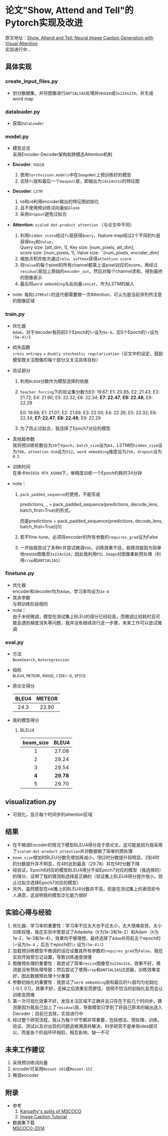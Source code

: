 # 论文"Show, Attend and Tell"的Pytorch实现及改进

原文地址：[Show, Attend and Tell: Neural Image Caption Generation with Visual Attention](https://arxiv.org/pdf/1502.03044v2.pdf)    
实验进行中...

## 具体实现

### create_input_files.py

- 划分数据集，并将图像进行``ANTIALIAS``处理并resize成``3x224x224``，并生成word map  

### dataloader.py

- 获取``DataLoader``  

### model.py

- 模型总览  
    采用Encoder-Decoder架构和跨模态Attention机制  

- **Encoder**: ``VGG19``  
  
  1. 使用``torchvision.models``中在``ImageNet``上预训练好的模型  
  2. 去除``fc``层和最后一个``maxpool``层，即输出为``14x14x512``的特征图  

- **Decoder**: ``LSTM``  
  
  1. ``h0``和``c0``利用encoder输出的特征图初始化  
  2. 且不使用预训练词向量如``GloVe``  
  3. 采用``dropout``避免过拟合  

- **Attention**: ``scaled dot-product attention``  （与论文中不同）
  
  1. 利用``hidden state``经过``fc``层获得``Query``，feature map经过2个不同的fc层获得``Key``和``Value``，  
     Query size: [att_dim, 1], Key size: [num_pixels, att_dim],   
     score size: [num_pixels, 1], Value size: ``[num_pixels, encoder_dim]  
  2. 缩放点积并依次通过``relu``、``softmax``获得``attention score``  
  3. 将``Value``的每个pixel的所有channel都乘上该pixel对应的score，再经过``residual``层加上原始的``encoder_out``，然后对每个channel求和，得到最终的图像表示  
  4. 最后将``word embedding``与此向量``concat``，作为LSTM的输入  

- note:   每轮``LSTMCell``的迭代都需要做一次Attention，可认为是当前序列所注意的图像区域  

### train.py

- 优化器  
    ``Adam``，对于decoder我将前5个Epoch的``lr``设为``5e-4``，后5个Epoch的``lr``设为``(5e-4)/2``   

- 损失函数  
    ``cross entropy`` + ``doubly stochastic regularization``（论文中的设定，鼓励模型既关注图像的每个部分又关注具体目标）

- 验证部分  
  
  1. 利用``BLEU4``分数作为模型选择的依据
  
  2. ``teacher forcing``下的验证集分数为E0: 19.67;   E1: 20.85;    E2: 21.43;    E3: 21.72;    E4: 21.90;    E5: 22.32;    E6: 22.34;    **E7: 22.47**;    **E8: 22.48**;    E9: 22.29  
     
     E0: 19.68; E1: 21.07; E2: 21.69; E3: 22.00; E4: 22.26; E5: 22.32; E6: 22.34; **E7: 22.47**; **E8: 22.48**; E9: 22.29  
  
  3. 为了防止过拟合，我选择了Epoch7对应的模型

- 其他超参数  
    我将预训练轮数设为``10``个``Epoch``，``batch_size``设为``64``，LSTM的``hidden_size``设为``768``，``attention dim``设为``512``，``word embedding``维度设为``256``，``dropout``设为``0.5``

- 训练时间  
    在单卡``NVIDIA RTX A5000``下，单精度训练一个Epoch约耗时34分钟

- note：  
  
  1. ``pack_padded_sequence``的使用，不能写成
     
     predictions, _ = pack_padded_sequence(predictions, decode_lens, batch_first=True)的形式，
     
     而是predictions = pack_padded_sequence(predictions, decode_lens, batch_first=True)[0]  
  
  2. 若不fine-tune，必须将encoder的所有参数的``requires_grad``设为False 
  
  3. 一开始我尝试了多种lr并尝试微调``VGG``，训练效果不佳，我猜测是因为简单地resize图像至``3x224x224``，因此我利用``PIL.Image``对图像重新预处理（利用``crop``和``ANTIALIAS``）  

### finetune.py

- 优化器  
    encoder和decoder均为``Adam``，学习率均设为``1e-4``
- 其余参数  
    与预训练阶段相同  
- note：  
    由于未经微调，模型在测试集上BLEU的得分已经较高，而微调比较耗时且可能会遇到梯度消失等问题，我并没有继续进行这一步骤，未来工作可以尝试微调

### eval.py

- 方法  
    ``BeamSearch``, ``Autoregression``  

- 指标  
    ``BLEU4``, ``METEOR``, ``ROUGE``, ``CIDEr-D``, ``SPICE``  

- 原论文得分  
  
  | BLEU4 | METEOR |
  |:-----:|:------:|
  | 24.3  | 23.90  |

- 我的模型得分  
  
  1. BLEU4  
     
     | beam_size | BLEU4     |
     |:---------:|:---------:|
     | 1         | 27.08     |
     | 2         | 29.24     |
     | 3         | 29.54     |
     | **4**     | **29.78** |
     | 5         | 29.70     |

## visualization.py

- 可视化，显示每个时间步的attention区域

## 结果

- 在不微调Encoder的情况下模型BLEU4得分高于原论文，这可能是因为我采用了``scaled-dot-product attention``并对数据做了简单的预处理  
- ``beam_size``增加时BLEU分数先增加再减小，1到2时分数提升较明显，2到4时的分数提升并不明显，在4时达到最高（29.78）并在5时分数下降  
- 经验证，Epoch8对应的模型BLEU4得分不如Epoch7对应的模型（我选择的）的得分，证明了我的猜测和选择是正确的（验证集上BLEU4得分提升很小，防止过拟合选择Epoch7对应的模型）  
- 另外，虽然模型在val集上的BLEU4分数并不高，但是在测试集上的表现却令人满意，这说明我的模型泛化能力很好  

## 实验心得与经验

1. 优化器、学习率的重要性：学习率不应太大也不应太小，太大很难收敛，太小训练较慢，我在实验中曾尝试了Adadelta（lr为1e-3和1e-2）和Adam（lr为1e-2，1e-3和1e-4），效果均不够理想，最终选择了``Adam``并将前五个epoch的``lr``设为``5e-4`` ，后五个epoch的``lr``  设为``(5e-4)/2``
2. 加载预训练模型不微调的话应设置其所有参数的``requires_grad``为``False``，我在实验开始曾忘记设置，导致训练速度很慢  
3. 图像预处理的重要性：我尝试了简单``resize``图像至``3x224x224``，效果不好，猜测是没有预处理导致；然后尝试了使用``crop``和``ANTIALIAS``过滤器，训练效果变好，因此数据预处理十分重要  
4. 参数初始化的重要性：我尝试了``word embedding``层和最后的``fc``层均匀初始化[-0.1, 0.1]，效果不好，去掉之后效果反而更佳，说明不恰当的初始化反而会让训练变困难  
5. 第一次可视化效果不好，发现关注区域不正确并且只存在于前几个时间步，猜测是因为我自己加上了``residual``层，导致模型只学到了将自己原本的输出送入Decoder；目前已去除，实验进行中
6. 经过整个研究流程，我认为每个环节都非常重要，包括想法、预处理、训练、验证、测试以及对出现的问题追根溯源并解决，科学研究不是单有idea就可以，而是各个阶段环环相扣、相互影响、缺一不可  

## 未来工作建议

1. 采用预训练词向量  
2. encoder可采用``Resnet-101``或``Resnet-152``  
3. 微调encoder  

## 附录

- 参考  
  1. [Karpathy's splits of MSCOCO](https://github.com/karpathy/neuraltalk2)  
  2. [Image Caption Tutorial](https://github.com/sgrvinod/a-PyTorch-Tutorial-to-Image-Captioning)  
- 数据集下载  
    [MSCOCO-2014](https://cocodataset.org/#download) 
